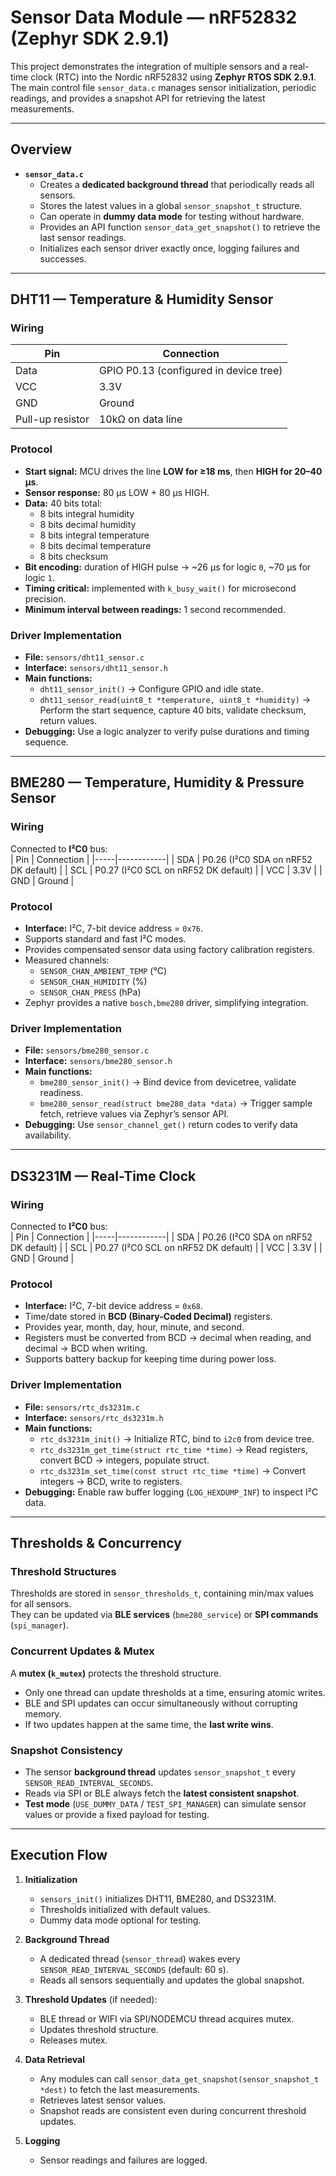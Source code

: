 # Sensor Data Module — nRF52832 (Zephyr SDK 2.9.1)

This project demonstrates the integration of multiple sensors and a real-time clock (RTC) into the Nordic nRF52832 using **Zephyr RTOS SDK 2.9.1**.  
The main control file `sensor_data.c` manages sensor initialization, periodic readings, and provides a snapshot API for retrieving the latest measurements.

---

## Overview

- **`sensor_data.c`**
  - Creates a **dedicated background thread** that periodically reads all sensors.
  - Stores the latest values in a global `sensor_snapshot_t` structure.
  - Can operate in **dummy data mode** for testing without hardware.
  - Provides an API function `sensor_data_get_snapshot()` to retrieve the last sensor readings.
  - Initializes each sensor driver exactly once, logging failures and successes.

---

## DHT11 — Temperature & Humidity Sensor

### Wiring
| Pin              | Connection                       |
|------------------|----------------------------------|
| Data             | GPIO P0.13 (configured in device tree) |
| VCC              | 3.3V                             |
| GND              | Ground                           |
| Pull-up resistor | 10kΩ on data line                |

### Protocol
- **Start signal:** MCU drives the line **LOW for ≥18 ms**, then **HIGH for 20–40 µs**.  
- **Sensor response:** 80 µs LOW + 80 µs HIGH.  
- **Data:** 40 bits total:  
  - 8 bits integral humidity  
  - 8 bits decimal humidity  
  - 8 bits integral temperature  
  - 8 bits decimal temperature  
  - 8 bits checksum  
- **Bit encoding:** duration of HIGH pulse → ~26 µs for logic `0`, ~70 µs for logic `1`.  
- **Timing critical:** implemented with `k_busy_wait()` for microsecond precision.  
- **Minimum interval between readings:** 1 second recommended.  

### Driver Implementation
- **File:** `sensors/dht11_sensor.c`  
- **Interface:** `sensors/dht11_sensor.h`  
- **Main functions:**  
  - `dht11_sensor_init()` → Configure GPIO and idle state.  
  - `dht11_sensor_read(uint8_t *temperature, uint8_t *humidity)` → Perform the start sequence, capture 40 bits, validate checksum, return values.  
- **Debugging:** Use a logic analyzer to verify pulse durations and timing sequence.  

---

## BME280 — Temperature, Humidity & Pressure Sensor

### Wiring
Connected to **I²C0** bus:  
| Pin | Connection |
|-----|------------|
| SDA | P0.26 (I²C0 SDA on nRF52 DK default) |
| SCL | P0.27 (I²C0 SCL on nRF52 DK default) |
| VCC | 3.3V |
| GND | Ground |

### Protocol
- **Interface:** I²C, 7-bit device address = `0x76`.  
- Supports standard and fast I²C modes.  
- Provides compensated sensor data using factory calibration registers.  
- Measured channels:  
  - `SENSOR_CHAN_AMBIENT_TEMP` (°C)  
  - `SENSOR_CHAN_HUMIDITY` (%)  
  - `SENSOR_CHAN_PRESS` (hPa)  
- Zephyr provides a native `bosch,bme280` driver, simplifying integration.  

### Driver Implementation
- **File:** `sensors/bme280_sensor.c`  
- **Interface:** `sensors/bme280_sensor.h`  
- **Main functions:**  
  - `bme280_sensor_init()` → Bind device from devicetree, validate readiness.  
  - `bme280_sensor_read(struct bme280_data *data)` → Trigger sample fetch, retrieve values via Zephyr’s sensor API.  
- **Debugging:** Use `sensor_channel_get()` return codes to verify data availability.  

---

## DS3231M — Real-Time Clock

### Wiring
Connected to **I²C0** bus:  
| Pin | Connection |
|-----|------------|
| SDA | P0.26 (I²C0 SDA on nRF52 DK default) |
| SCL | P0.27 (I²C0 SCL on nRF52 DK default) |
| VCC | 3.3V |
| GND | Ground |

### Protocol
- **Interface:** I²C, 7-bit device address = `0x68`.  
- Time/date stored in **BCD (Binary-Coded Decimal)** registers.  
- Provides year, month, day, hour, minute, and second.  
- Registers must be converted from BCD → decimal when reading, and decimal → BCD when writing.  
- Supports battery backup for keeping time during power loss.  

### Driver Implementation
- **File:** `sensors/rtc_ds3231m.c`  
- **Interface:** `sensors/rtc_ds3231m.h`  
- **Main functions:**  
  - `rtc_ds3231m_init()` → Initialize RTC, bind to `i2c0` from device tree.  
  - `rtc_ds3231m_get_time(struct rtc_time *time)` → Read registers, convert BCD → integers, populate struct.  
  - `rtc_ds3231m_set_time(const struct rtc_time *time)` → Convert integers → BCD, write to registers.  
- **Debugging:** Enable raw buffer logging (`LOG_HEXDUMP_INF`) to inspect I²C data.  

---

## Thresholds & Concurrency

### Threshold Structures

Thresholds are stored in `sensor_thresholds_t`, containing min/max values for all sensors.  
They can be updated via **BLE services** (`bme280_service`) or **SPI commands** (`spi_manager`).

### Concurrent Updates & Mutex

A **mutex (`k_mutex`)** protects the threshold structure.  

- Only one thread can update thresholds at a time, ensuring atomic writes.  
- BLE and SPI updates can occur simultaneously without corrupting memory.  
- If two updates happen at the same time, the **last write wins**.

### Snapshot Consistency

- The sensor **background thread** updates `sensor_snapshot_t` every `SENSOR_READ_INTERVAL_SECONDS`.  
- Reads via SPI or BLE always fetch the **latest consistent snapshot**.  
- **Test mode** (`USE_DUMMY_DATA` / `TEST_SPI_MANAGER`) can simulate sensor values or provide a fixed payload for testing.

---

## Execution Flow

1. **Initialization**  
   - `sensors_init()` initializes DHT11, BME280, and DS3231M.  
   - Thresholds initialized with default values.
   - Dummy data mode optional for testing.  

2. **Background Thread**  
   - A dedicated thread (`sensor_thread`) wakes every `SENSOR_READ_INTERVAL_SECONDS` (default: 60 s).  
   - Reads all sensors sequentially and updates the global snapshot.  

3. **Threshold Updates** (if needed):
   - BLE thread or WIFI via SPI/NODEMCU thread acquires mutex.
   - Updates threshold structure.
   - Releases mutex.

4. **Data Retrieval**  
   - Any modules can call `sensor_data_get_snapshot(sensor_snapshot_t *dest)` to fetch the last measurements.
   - Retrieves latest sensor values.
   - Snapshot reads are consistent even during concurrent threshold updates.

5. **Logging**  
   - Sensor readings and failures are logged.  
